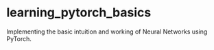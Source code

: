 # learning_pytorch_basics
Implementing the basic intuition and working of Neural Networks using PyTorch.
